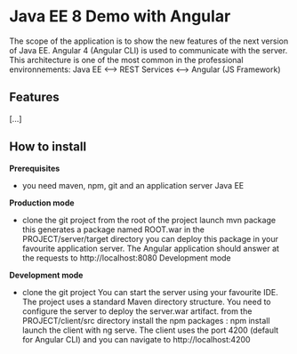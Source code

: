 # Java EE 8 Demo with Angular

The scope of the application is to show the new features of the next version of Java EE.
Angular 4 (Angular CLI) is used to communicate with the server.
This architecture is one of the most common in the professional environnements:
Java EE <--> REST Services <--> Angular (JS Framework)


## Features
[...]

## How to install

__Prerequisites__

- you need maven, npm, git and an application server Java EE

__Production mode__

- clone the git project
from the root of the project launch mvn package this generates a package named ROOT.war in the PROJECT/server/target directory
you can deploy this package in your favourite application server. The Angular application should answer at the requests to http://localhost:8080
Development mode

__Development mode__

- clone the git project
You can start the server using your favourite IDE. The project uses a standard Maven directory structure. You need to configure the server to deploy the server.war artifact.
from the PROJECT/client/src directory install the npm packages : npm install
launch the client with ng serve. The client uses the port 4200 (default for Angular CLI) and you can navigate to http://localhost:4200
